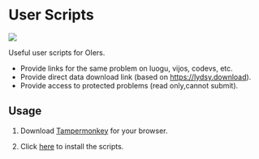 # User Scripts

![](https://travis-ci.com/sxyz-edu/user-scripts.svg?branch=master)

Useful user scripts for OIers.

- Provide links for the same problem on luogu, vijos, codevs, etc.
- Provide direct data download link (based on <https://lydsy.download>).
- Provide access to protected problems (read only,cannot submit).

## Usage

1. Download [Tampermonkey](https://tampermonkey.net/) for your browser.

2. Click [here](https://raw.githubusercontent.com/sxyz-edu/user-scripts/master/bzoj.user.js) to install the scripts.
